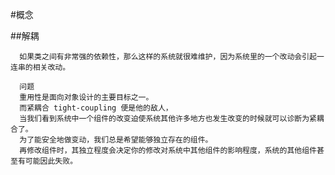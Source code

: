 #概念

##解耦 

      如果类之间有非常强的依赖性，那么这样的系统就很难维护，因为系统里的一个改动会引起一连串的相关改动。

      问题
      重用性是面向对象设计的主要目标之一。
      而紧耦合 tight-coupling 便是他的敌人，
      当我们看到系统中一个组件的改变迫使系统其他许多地方也发生改变的时候就可以诊断为紧耦合了。
      为了能安全地做变动，我们总是希望能够独立存在的组件。
      再修改组件时，其独立程度会决定你的修改对系统中其他组件的影响程度，系统的其他组件甚至有可能因此失败。

